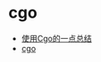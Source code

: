 # cgo

* [使用Cgo的一点总结](http://cholerae.com/2015/05/17/%E4%BD%BF%E7%94%A8Cgo%E7%9A%84%E4%B8%80%E7%82%B9%E6%80%BB%E7%BB%93/)
* [cgo](https://github.com/golang/go/wiki/cgo)
